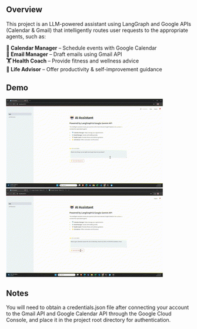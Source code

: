 ## **Overview**
This project is an LLM-powered assistant using LangGraph and Google APIs (Calendar & Gmail) that intelligently routes user requests to the appropriate agents, such as:  

 **📅 Calendar Manager** – Schedule events with Google Calendar  
 **📧 Email Manager** – Draft emails using Gmail API  
 **🏋️ Health Coach** – Provide fitness and wellness advice  
 **🧠 Life Advisor** – Offer productivity & self-improvement guidance 

## **Demo**
![Life Advisor Demo](https://github.com/Priya20417/agentic_ai/blob/main/Demos/Life%20advisor%20gif.gif)
![Calendar Demo](https://github.com/Priya20417/agentic_ai/blob/main/Demos/calendar.gif)

## **Notes**
You will need to obtain a credentials.json file after connecting your account to the Gmail API and Google Calendar API through the Google Cloud Console, and place it in the project root directory for authentication.
